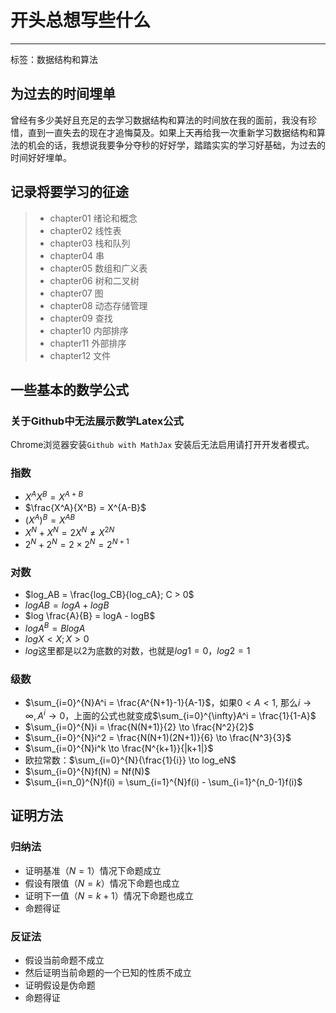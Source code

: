 # 开头总想写些什么

------

标签：数据结构和算法

## 为过去的时间埋单
曾经有多少美好且充足的去学习数据结构和算法的时间放在我的面前，我没有珍惜，直到一直失去的现在才追悔莫及。如果上天再给我一次重新学习数据结构和算法的机会的话，我想说我要争分夺秒的好好学，踏踏实实的学习好基础，为过去的时间好好埋单。

## 记录将要学习的征途

> - chapter01 绪论和概念
> - chapter02 线性表
> - chapter03 栈和队列
> - chapter04 串
> - chapter05 数组和广义表
> - chapter06 树和二叉树
> - chapter07 图
> - chapter08 动态存储管理
> - chapter09 查找
> - chapter10 内部排序
> - chapter11 外部排序
> - chapter12 文件

## 一些基本的数学公式
### 关于Github中无法展示数学Latex公式
Chrome浏览器安装`Github with MathJax`
安装后无法启用请打开开发者模式。

### 指数
- $X^AX^B = X^{A+B}$
- $\frac{X^A}{X^B} = X^{A-B}$
- $(X^A)^B = X^{AB}$
- $X^N + X^N = 2X^N \not= X^{2N}$
- $2^N + 2^N = 2 \times 2^N = 2^{N+1}$

### 对数
- $log_AB = \frac{log_CB}{log_cA}; C > 0$
- $logAB = logA + logB$
- $log \frac{A}{B} = logA - logB$
- $logA^B = BlogA$
- $logX < X; X > 0$
- $log$这里都是以$2$为底数的对数，也就是$log1 = 0， log2 = 1$

### 级数
- $\sum_{i=0}^{N}A^i = \frac{A^{N+1}-1}{A-1}$，如果$0 < A < 1$, 那么$i \to \infty, A^i \to 0$，上面的公式也就变成$\sum_{i=0}^{\infty}A^i = \frac{1}{1-A}$
- $\sum_{i=0}^{N}i = \frac{N(N+1)}{2} \to \frac{N^2}{2}$
- $\sum_{i=0}^{N}i^2 = \frac{N(N+1)(2N+1)}{6} \to \frac{N^3}{3}$
- $\sum_{i=0}^{N}i^k \to \frac{N^{k+1}}{|k+1|}$
- 欧拉常数：$\sum_{i=0}^{N}{\frac{1}{i}} \to log_eN$
- $\sum_{i=0}^{N}f(N) = Nf(N)$
- $\sum_{i=n_0}^{N}f(i) = \sum_{i=1}^{N}f(i) - \sum_{i=1}^{n_0-1}f(i)$

## 证明方法
### 归纳法
- 证明基准（$N=1$）情况下命题成立
- 假设有限值（$N=k$）情况下命题也成立
- 证明下一值（$N=k+1$）情况下命题也成立
- 命题得证

### 反证法
- 假设当前命题不成立
- 然后证明当前命题的一个已知的性质不成立
- 证明假设是伪命题
- 命题得证